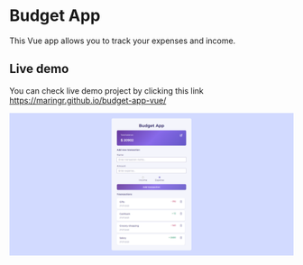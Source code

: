 # Budget App

This Vue app allows you to track your expenses and income.

## Live demo

You can check live demo project by clicking this link https://maringr.github.io/budget-app-vue/

![Home page](/src/assets/images/home_page.png)
